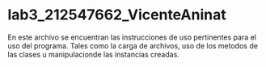 # lab3_212547662_VicenteAninat

En este archivo se encuentran las instrucciones de uso pertinentes para el uso del programa. Tales como la carga de archivos, uso de los metodos de las clases u manipulacionde las instancias creadas. 